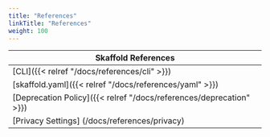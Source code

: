 ```yaml
---
title: "References"
linkTitle: "References"
weight: 100
---
```


| Skaffold References  |
|----------|
| [CLI]({{< relref "/docs/references/cli" >}}) |
| [skaffold.yaml]({{< relref "/docs/references/yaml" >}}) |
| [Deprecation Policy]({{< relref "/docs/references/deprecation" >}}) |
| [Privacy Settings] (/docs/references/privacy) |

